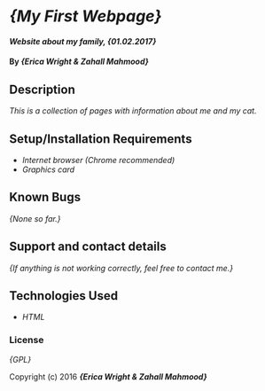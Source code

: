 # _{My First Webpage}_

#### _Website about my family, {01.02.2017}_

#### By _**{Erica Wright & Zahall Mahmood}**_

## Description

_This is a collection of pages with information about me and my cat._

## Setup/Installation Requirements

* _Internet browser (Chrome recommended)_
* _Graphics card_

## Known Bugs

_{None so far.}_

## Support and contact details

_{If anything is not working correctly, feel free to contact me.}_

## Technologies Used

* _HTML_

### License

*{GPL}*

Copyright (c) 2016 **_{Erica Wright & Zahall Mahmood}_**
